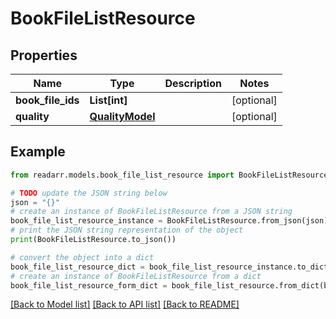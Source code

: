 # BookFileListResource


## Properties

Name | Type | Description | Notes
------------ | ------------- | ------------- | -------------
**book_file_ids** | **List[int]** |  | [optional] 
**quality** | [**QualityModel**](QualityModel.md) |  | [optional] 

## Example

```python
from readarr.models.book_file_list_resource import BookFileListResource

# TODO update the JSON string below
json = "{}"
# create an instance of BookFileListResource from a JSON string
book_file_list_resource_instance = BookFileListResource.from_json(json)
# print the JSON string representation of the object
print(BookFileListResource.to_json())

# convert the object into a dict
book_file_list_resource_dict = book_file_list_resource_instance.to_dict()
# create an instance of BookFileListResource from a dict
book_file_list_resource_form_dict = book_file_list_resource.from_dict(book_file_list_resource_dict)
```
[[Back to Model list]](../README.md#documentation-for-models) [[Back to API list]](../README.md#documentation-for-api-endpoints) [[Back to README]](../README.md)


